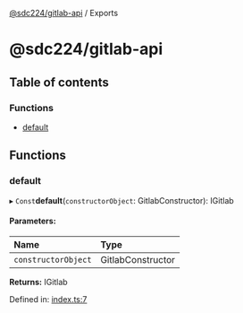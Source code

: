 [@sdc224/gitlab-api](README.md) / Exports

# @sdc224/gitlab-api

## Table of contents

### Functions

- [default](modules.md#default)

## Functions

### default

▸ `Const`**default**(`constructorObject`: GitlabConstructor): IGitlab

#### Parameters:

Name | Type |
:------ | :------ |
`constructorObject` | GitlabConstructor |

**Returns:** IGitlab

Defined in: [index.ts:7](https://github.com/sdc224/gitlab-api/blob/139a219/src/index.ts#L7)
